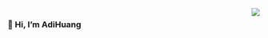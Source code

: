 <img align="right" src="https://github-readme-stats.vercel.app/api?username=hd1987&show_icons=true&icon_color=805AD5&text_color=718096&bg_color=ffffff&hide_title=true" />


### 👋 Hi, I’m AdiHuang

<!--
**hd1987/hd1987** is a ✨ _special_ ✨ repository because its `README.md` (this file) appears on your GitHub profile.

Here are some ideas to get you started:

- 🔭 I’m currently working on ...
- 🌱 I’m currently learning ...
- 👯 I’m looking to collaborate on ...
- 🤔 I’m looking for help with ...
- 💬 Ask me about ...
- 📫 How to reach me: ...
- 😄 Pronouns: ...
- ⚡ Fun fact: ...
-->
